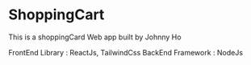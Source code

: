 # ShoppingCart

This is a shoppingCard Web app built by Johnny Ho 

FrontEnd Library : ReactJs, TailwindCss
BackEnd Framework : NodeJs 


